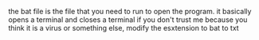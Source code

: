 the bat file is the file that you need to run to open the program.
it basically opens a terminal and closes a terminal
if you don't trust me because you think it is a virus or something else, modify the esxtension to bat to txt
